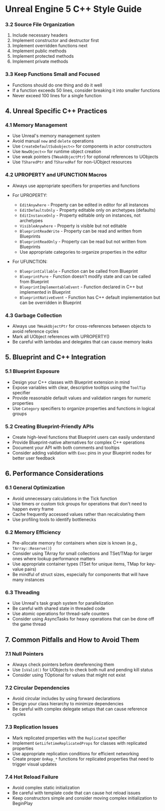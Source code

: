 # Unreal Engine 5 C++ Style Guide
### 3.2 Source File Organization
1. Include necessary headers
2. Implement constructor and destructor first
3. Implement overridden functions next
4. Implement public methods
5. Implement protected methods
6. Implement private methods

### 3.3 Keep Functions Small and Focused
- Functions should do one thing and do it well
- If a function exceeds 50 lines, consider breaking it into smaller functions
- Never exceed 100 lines for a single function

## 4. Unreal Specific C++ Practices

### 4.1 Memory Management
- Use Unreal's memory management system
- Avoid manual `new` and `delete` operations
- Use `CreateDefaultSubobject<>` for components in actor constructors
- Use `NewObject<>` for runtime object creation
- Use weak pointers (`TWeakObjectPtr`) for optional references to UObjects
- Use `TSharedPtr` and `TSharedRef` for non-UObject resources

### 4.2 UPROPERTY and UFUNCTION Macros
- Always use appropriate specifiers for properties and functions
- For UPROPERTY:
  - `EditAnywhere` - Property can be edited in editor for all instances
  - `EditDefaultsOnly` - Property editable only on archetypes (defaults)
  - `EditInstanceOnly` - Property editable only on instances, not archetypes
  - `VisibleAnywhere` - Property is visible but not editable
  - `BlueprintReadWrite` - Property can be read and written from Blueprints
  - `BlueprintReadOnly` - Property can be read but not written from Blueprints
  - Use appropriate categories to organize properties in the editor

- For UFUNCTION:
  - `BlueprintCallable` - Function can be called from Blueprint
  - `BlueprintPure` - Function doesn't modify state and can be called from Blueprint
  - `BlueprintImplementableEvent` - Function declared in C++ but implemented in Blueprint
  - `BlueprintNativeEvent` - Function has C++ default implementation but can be overridden in Blueprint

### 4.3 Garbage Collection
- Always use `TWeakObjectPtr` for cross-references between objects to avoid reference cycles
- Mark all UObject references with UPROPERTY()
- Be careful with lambdas and delegates that can cause memory leaks

## 5. Blueprint and C++ Integration

### 5.1 Blueprint Exposure
- Design your C++ classes with Blueprint extension in mind
- Expose variables with clear, descriptive tooltips using the `ToolTip` specifier
- Provide reasonable default values and validation ranges for numeric properties
- Use `Category` specifiers to organize properties and functions in logical groups

### 5.2 Creating Blueprint-Friendly APIs
- Create high-level functions that Blueprint users can easily understand
- Provide Blueprint-native alternatives for complex C++ operations
- Document your API with both comments and tooltips
- Consider adding validation with `Exec` pins in your Blueprint nodes for better user feedback

## 6. Performance Considerations

### 6.1 General Optimization
- Avoid unnecessary calculations in the Tick function
- Use timers or custom tick groups for operations that don't need to happen every frame
- Cache frequently accessed values rather than recalculating them
- Use profiling tools to identify bottlenecks

### 6.2 Memory Efficiency
- Pre-allocate memory for containers when size is known (e.g., `TArray::Reserve()`)
- Consider using TArray for small collections and TSet/TMap for larger ones where lookup performance matters
- Use appropriate container types (TSet for unique items, TMap for key-value pairs)
- Be mindful of struct sizes, especially for components that will have many instances

### 6.3 Threading
- Use Unreal's task graph system for parallelization
- Be careful with shared state in threaded code
- Use atomic operations for thread-safe counters
- Consider using AsyncTasks for heavy operations that can be done off the game thread

## 7. Common Pitfalls and How to Avoid Them

### 7.1 Null Pointers
- Always check pointers before dereferencing them
- Use `IsValid()` for UObjects to check both null and pending kill status
- Consider using TOptional for values that might not exist

### 7.2 Circular Dependencies
- Avoid circular includes by using forward declarations
- Design your class hierarchy to minimize dependencies
- Be careful with complex delegate setups that can cause reference cycles

### 7.3 Replication Issues
- Mark replicated properties with the `Replicated` specifier
- Implement `GetLifetimeReplicatedProps` for classes with replicated properties
- Use appropriate replication conditions for efficient networking
- Create proper `OnRep_*` functions for replicated properties that need to trigger visual updates

### 7.4 Hot Reload Failure
- Avoid complex static initialization
- Be careful with template code that can cause hot reload issues
- Keep constructors simple and consider moving complex initialization to BeginPlay